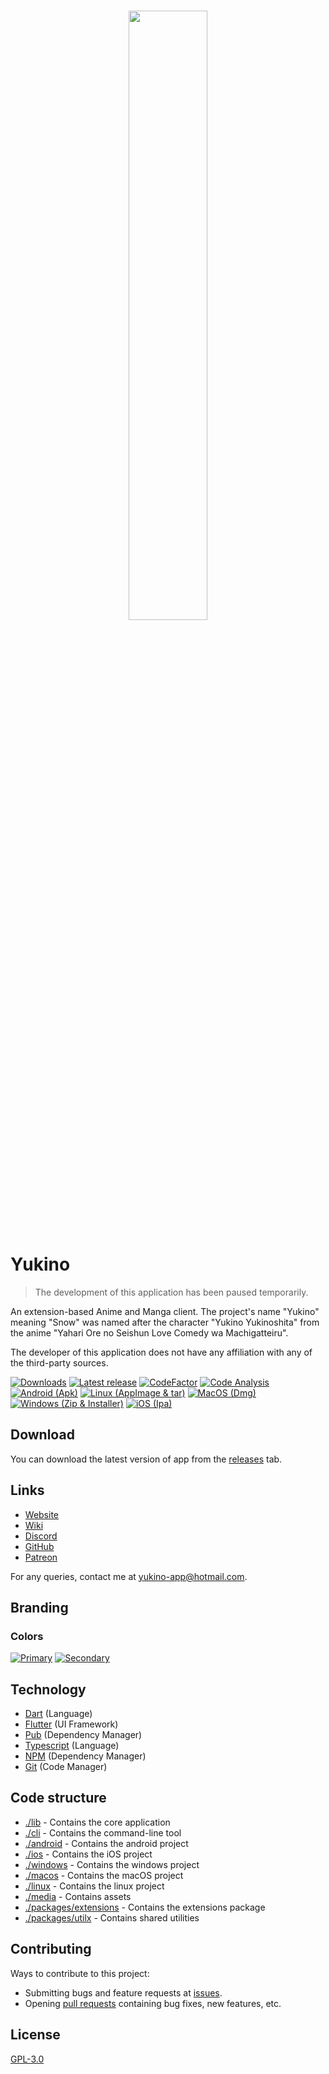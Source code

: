 <br />

<p align="center">
    <img src="./media/large.png" width="50%">
</p>

# Yukino

> The development of this application has been paused temporarily.

An extension-based Anime and Manga client. The project's name "Yukino" meaning "Snow" was named after the character "Yukino Yukinoshita" from the anime "Yahari Ore no Seishun Love Comedy wa Machigatteiru".

The developer of this application does not have any affiliation with any of the third-party sources.

[![Downloads](https://img.shields.io/github/downloads/yukino-app/yukino/total.svg?style=flat)](https://github.com/yukino-app/yukino/releases/)
[![Latest release](https://img.shields.io/github/release/yukino-app/yukino.svg?style=flat)](https://github.com/yukino-app/yukino/releases/)
[![CodeFactor](https://www.codefactor.io/repository/github/yukino-app/yukino/badge/next)](https://www.codefactor.io/repository/github/yukino-app/yukino/overview/next)
[![Code Analysis](https://github.com/yukino-app/yukino/actions/workflows/code-analysis.yml/badge.svg)](https://github.com/yukino-app/yukino/actions/workflows/code-analysis.yml)
[![Android (Apk)](https://github.com/yukino-app/yukino/actions/workflows/android-build.yml/badge.svg)](https://github.com/yukino-app/yukino/actions/workflows/android-build.yml)
[![Linux (AppImage & tar)](https://github.com/yukino-app/yukino/actions/workflows/linux-build.yml/badge.svg)](https://github.com/yukino-app/yukino/actions/workflows/linux-build.yml)
[![MacOS (Dmg)](https://github.com/yukino-app/yukino/actions/workflows/macos-build.yml/badge.svg)](https://github.com/yukino-app/yukino/actions/workflows/macos-build.yml)
[![Windows (Zip & Installer)](https://github.com/yukino-app/yukino/actions/workflows/windows-build.yml/badge.svg)](https://github.com/yukino-app/yukino/actions/workflows/windows-build.yml)
[![iOS (Ipa)](https://github.com/yukino-app/yukino/actions/workflows/ios-build.yml/badge.svg)](https://github.com/yukino-app/yukino/actions/workflows/ios-build.yml)

## Download

You can download the latest version of app from the [releases](https://github.com/yukino-app/yukino/releases) tab.

## Links

-   [Website](https://yukino-app.github.io/)
-   [Wiki](https://yukino-app.github.io/wiki/)
-   [Discord](https://yukino-app.github.io/discord/)
-   [GitHub](https://github.com/yukino-app/yukino/)
-   [Patreon](https://patreon.com/yukino_app/)

For any queries, contact me at [yukino-app@hotmail.com](mailto:yukino-app@hotmail.com).

## Branding

### Colors

[![Primary](https://img.shields.io/badge/Primary-%236366F1-white.svg?style=flat&color=6366F1)](https://img.shields.io/badge/Indigo-%236366F1-white.svg?color=6366F1) [![Secondary](https://img.shields.io/badge/Secondary-%2318181b-white.svg?style=flat&color=18181b)](https://img.shields.io/badge/Indigo-%236366F1-white.svg?color=6366F1)

## Technology

-   [Dart](https://dart.dev/) (Language)
-   [Flutter](https://flutter.dev/) (UI Framework)
-   [Pub](https://pub.dev/) (Dependency Manager)
-   [Typescript](https://typescriptlang.org/) (Language)
-   [NPM](https://npmjs.com/) (Dependency Manager)
-   [Git](https://git-scm.com/) (Code Manager)

## Code structure

-   [./lib](./lib) - Contains the core application
-   [./cli](./cli) - Contains the command-line tool
-   [./android](./android) - Contains the android project
-   [./ios](./ios) - Contains the iOS project
-   [./windows](./windows) - Contains the windows project
-   [./macos](./macos) - Contains the macOS project
-   [./linux](./linux) - Contains the linux project
-   [./media](./media) - Contains assets
-   [./packages/extensions](./packages/extensions) - Contains the extensions package
-   [./packages/utilx](./packages/utilx) - Contains shared utilities

## Contributing

Ways to contribute to this project:

-   Submitting bugs and feature requests at [issues](https://github.com/yukino-app/yukino/issues).
-   Opening [pull requests](https://github.com/yukino-app/yukino/pulls) containing bug fixes, new features, etc.

## License

[GPL-3.0](./LICENSE)
